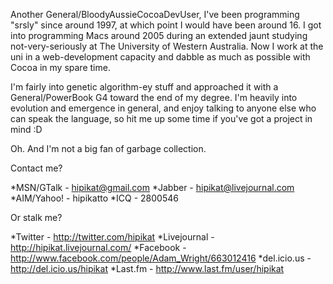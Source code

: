 

Another General/BloodyAussieCocoaDevUser<nowiki/>, I've been programming "srsly" since around 1997, at which point I would have been around 16. I got into programming Macs around 2005 during an extended jaunt studying not-very-seriously at The University of Western Australia. Now I work at the uni in a web-development capacity and dabble as much as possible with Cocoa in my spare time.

I'm fairly into genetic algorithm-ey stuff and approached it with a General/PowerBook G4 toward the end of my degree. I'm heavily into evolution and emergence in general, and enjoy talking to anyone else who can speak the language, so hit me up some time if you've got a project in mind :D

Oh. And I'm not a big fan of garbage collection.

Contact me?


*MSN/GT<nowiki/>alk - hipikat@gmail.com
*Jabber - hipikat@livejournal.com
*AIM/Yahoo! - hipikatto
*ICQ - 2800546


Or stalk me?


*Twitter - http://twitter.com/hipikat
*Livejournal - http://hipikat.livejournal.com/
*Facebook - http://www.facebook.com/people/Adam_Wright/663012416
*del.icio.us - http://del.icio.us/hipikat
*Last.fm - http://www.last.fm/user/hipikat